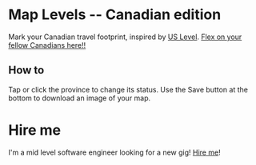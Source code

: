# Map Levels -- Canadian edition 
Mark your Canadian travel footprint, inspired by [US Level](https://tenpages.github.io/us-level/us.html). 
[Flex on your fellow Canadians here!!](https://canada-level.vercel.app/)


## How to
Tap or click the province to change its status. Use the Save button at the bottom to download an image of your map. 

# Hire me 
I'm a mid level software engineer looking for a new gig! [Hire me](https://www.linkedin.com/in/harrisonatwork/)!
